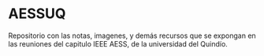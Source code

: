 # AESSUQ
Repositorio con las notas, imagenes, y demás recursos que se expongan en las reuniones del capitulo IEEE AESS, de la universidad del Quindío.

